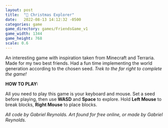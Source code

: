 ```yaml
---
layout: post
title:  "🎄 Christmas Explorer"
date:   2022-08-13 14:12:32 -0500
categories: game
game_directory: games/FriendsGame_v1
game_width: 1344
game_height: 768
scale: 0.6
---
```

An interesting game with inspiration taken from Minecraft and Terraria. Made for my two best friends. Had a fun time implementing the world generation according to the chosen seed.
*Trek to the far right to complete the game!*


**HOW TO PLAY:**

All you need to play this game is your keyboard and mouse. Set a seed before playing, then use **WASD** and **Space** to explore. Hold **Left Mouse** to break blocks, **Right Mouse** to place blocks.

*All code by Gabriel Reynolds. Art found for free online, or made by Gabriel Reynolds.*